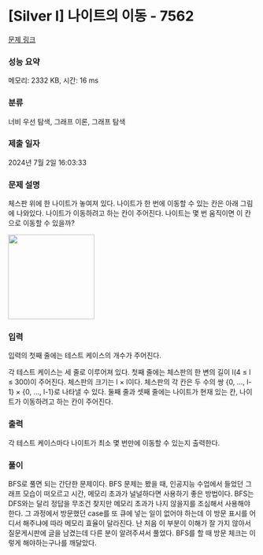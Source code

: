 # [Silver I] 나이트의 이동 - 7562 

[문제 링크](https://www.acmicpc.net/problem/7562) 

### 성능 요약

메모리: 2332 KB, 시간: 16 ms

### 분류

너비 우선 탐색, 그래프 이론, 그래프 탐색

### 제출 일자

2024년 7월 2일 16:03:33

### 문제 설명

<p>체스판 위에 한 나이트가 놓여져 있다. 나이트가 한 번에 이동할 수 있는 칸은 아래 그림에 나와있다. 나이트가 이동하려고 하는 칸이 주어진다. 나이트는 몇 번 움직이면 이 칸으로 이동할 수 있을까?</p>

<p><img alt="" src="https://www.acmicpc.net/upload/images/knight.png" style="height:172px; width:175px"></p>

### 입력 

 <p>입력의 첫째 줄에는 테스트 케이스의 개수가 주어진다.</p>

<p>각 테스트 케이스는 세 줄로 이루어져 있다. 첫째 줄에는 체스판의 한 변의 길이 l(4 ≤ l ≤ 300)이 주어진다. 체스판의 크기는 l × l이다. 체스판의 각 칸은 두 수의 쌍 {0, ..., l-1} × {0, ..., l-1}로 나타낼 수 있다. 둘째 줄과 셋째 줄에는 나이트가 현재 있는 칸, 나이트가 이동하려고 하는 칸이 주어진다.</p>

### 출력 

 <p>각 테스트 케이스마다 나이트가 최소 몇 번만에 이동할 수 있는지 출력한다.</p>


### 풀이

 <p>BFS로 풀면 되는 간단한 문제이다. BFS 문제는 봤을 때, 인공지능 수업에서 들었던 그래프 모습이 떠오르고 시간, 메모리 초과가 널널하다면 사용하기 좋은 방법이다. BFS는 DFS와는 달리 정답을 무조건 찾지만 메모리 초과가 나지 않을지를 조심해서 사용해야 한다. 그 과정에서 방문했던 case를 또 큐에 넣는 일이 없어야 하는데 이 방문 표시를 어디서 해주냐에 따라 메모리 효율이 달라진다. 난 처음 이 부분이 이해가 잘 가지 않아서 질문게시판에 글을 남겼는데 다른 분이 알려주셔서 풀었다. BFS를 할 때 방문 체크는 이렇게 해야하는구나를 깨달았다. </p>

